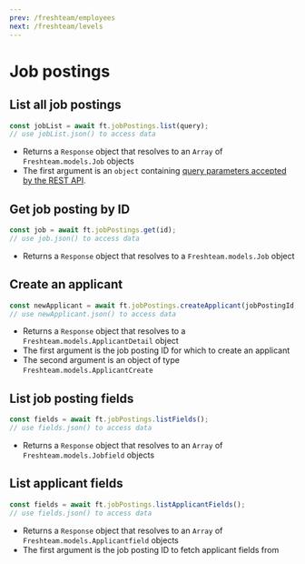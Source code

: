 ```yaml
---
prev: /freshteam/employees
next: /freshteam/levels
---
```


# Job postings

## List all job postings

```js
const jobList = await ft.jobPostings.list(query);
// use jobList.json() to access data
```

- Returns a `Response` object that resolves to an `Array` of `Freshteam.models.Job` objects
- The first argument is an `object` containing [query parameters accepted by the REST API](https://developers.freshteam.com/api/#list_all_job_postings).

## Get job posting by ID

```js
const job = await ft.jobPostings.get(id);
// use job.json() to access data
```

- Returns a `Response` object that resolves to a `Freshteam.models.Job` object

## Create an applicant

```js
const newApplicant = await ft.jobPostings.createApplicant(jobPostingId, applicant);
// use newApplicant.json() to access data
```

- Returns a `Response` object that resolves to a `Freshteam.models.ApplicantDetail` object
- The first argument is the job posting ID for which to create an applicant
- The second argument is an object of type `Freshteam.models.ApplicantCreate`

## List job posting fields

```js
const fields = await ft.jobPostings.listFields();
// use fields.json() to access data
```

- Returns a `Response` object that resolves to an `Array` of `Freshteam.models.Jobfield` objects

## List applicant fields

```js
const fields = await ft.jobPostings.listApplicantFields();
// use fields.json() to access data
```

- Returns a `Response` object that resolves to an `Array` of `Freshteam.models.Applicantfield` objects
- The first argument is the job posting ID to fetch applicant fields from
